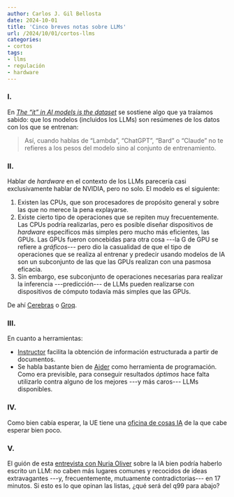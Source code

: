 ```yaml
---
author: Carlos J. Gil Bellosta
date: 2024-10-01
title: 'Cinco breves notas sobre LLMs'
url: /2024/10/01/cortos-llms
categories:
- cortos
tags:
- llms
- regulación
- hardware
---
```


### I.

En _[The “it” in AI models is the dataset](https://nonint.com/2023/06/10/the-it-in-ai-models-is-the-dataset/)_ se sostiene algo que ya traíamos sabido: que los modelos (incluidos los LLMs) son resúmenes de los datos con los que se entrenan:

> Así, cuando hablas de “Lambda”, “ChatGPT”, “Bard” o “Claude” no te refieres a los pesos del modelo sino al conjunto de entrenamiento.

### II.

Hablar de _hardware_ en el contexto de los LLMs parecería casi exclusivamente hablar de NVIDIA, pero no solo. El modelo es el siguiente:

1. Existen las CPUs, que son procesadores de propósito general y sobre las que no merece la pena explayarse.
2. Existe cierto tipo de operaciones que se repiten muy frecuentemente. Las CPUs podría realizarlas, pero es posible diseñar dispositivos de _hardware_ específicos más simples pero mucho más eficientes, las GPUs. Las GPUs fueron concebidas para otra cosa ---la G de GPU se refiere a _gráficos_--- pero dio la casualidad de que el tipo de operaciones que se realiza al entrenar y predecir usando modelos de IA son un subconjunto de las que las GPUs realizan con una pasmosa eficacia.
3. Sin embargo, ese subconjunto de operaciones necesarias para realizar la inferencia ---predicción--- de LLMs pueden realizarse con dispositivos de cómputo todavía más simples que las GPUs.

De ahí [Cerebras](https://cerebras.ai/blog/introducing-cerebras-inference-ai-at-instant-speed) o [Groq](https://groq.com/).


### III.

En cuanto a herramientas:

- [Instructor](https://github.com/jxnl/instructor) facilita la obtención de información estructurada a partir de documentos.
- Se habla bastante bien de [Aider](https://aider.chat/) como herramienta de programación. Como era previsible, para conseguir resultados _óptimos_ hace falta utilizarlo contra alguno de los mejores ---y más caros--- LLMs disponibles.


### IV.

Como bien cabía esperar, la UE tiene una [oficina de cosas IA](https://digital-strategy.ec.europa.eu/en/policies/ai-office) de la que cabe esperar bien poco.


### V.

El guión de esta
[entrevista con Nuria Oliver](https://elpais.com/proyecto-tendencias/2024-07-17/video-nuria-oliver-ingeniera-debemos-combatir-la-cultura-tremendamente-misogina-y-sexista-del-sector-tecnologico.html)
sobre la IA bien podría haberlo escrito un LLM: no caben más lugares comunes y recocidos de ideas extravagantes ---y, frecuentemente, mutuamente contradictorias--- en 17 minutos. Si esto es lo que opinan las listas, ¿qué será del q99 para abajo?